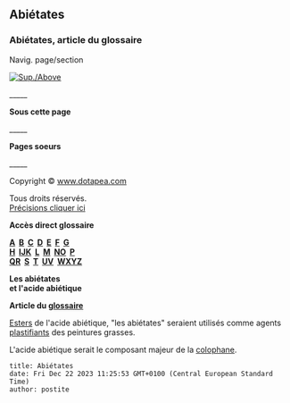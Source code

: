 ## Abiétates
### Abiétates, article du glossaire
 Navig. page/section

[![Sup./Above](_derived/up_cmp_themenoir010_up.gif)](a.html)

\_\_\_\_\_

**Sous cette page**

\_\_\_\_\_

**Pages soeurs**

\_\_\_\_\_

Copyright © www.dotapea.com

Tous droits réservés.  
[Précisions cliquer ici](droitscopie.html)

  

**Accès direct glossaire**

**[A](a.html)  [B](b.html)  [C](c.html)  [D](d.html)  [E](e.html)  [F](f.html)  [G](g.html)  
[H](h.html)  [IJK](ijk.html)  [L](l.html)  [M](m.html)  [NO](no.html)  [P](p.html)  
[QR](qr.html)  [S](s.html)  [T](t.html)  [UV](uv.html)  [WXYZ](wxyz.html)**

**Les abiétates  
et l'acide abiétique**

**Article du [glossaire](glossaire.html)**

[Esters](ester.html) de l'acide abiétique, "les abiétates" seraient utilisés comme agents [plastifiants](plastique.html) des peintures grasses.

L'acide abiétique serait le composant majeur de la [colophane](autresresines.html#colophane).


```
title: Abiétates
date: Fri Dec 22 2023 11:25:53 GMT+0100 (Central European Standard Time)
author: postite
```
